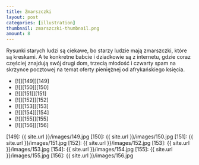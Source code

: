 ```yaml
---
title: Zmarszczki
layout: post
categories: [illustration]
thumbnail: zmarszczki-thumbnail.png
amount: 8
---
```


Rysunki starych ludzi są ciekawe, bo starzy ludzie mają zmarszczki, które są kreskami. A te konkretne babcie i dziadkowie są z internetu, gdzie coraz częściej znajdują swój drugi dom, trzecią młodość i czwarty spam na skrzynce pocztowej na temat oferty pieniężnej od afrykańskiego księcia.

* [![][149]][149]
* [![][150]][150]
* [![][151]][151]
* [![][152]][152]
* [![][153]][153]
* [![][154]][154]
* [![][155]][155]
* [![][156]][156]

[149]: {{ site.url }}/images/149.jpg
[150]: {{ site.url }}/images/150.jpg
[151]: {{ site.url }}/images/151.jpg
[152]: {{ site.url }}/images/152.jpg
[153]: {{ site.url }}/images/153.jpg
[154]: {{ site.url }}/images/154.jpg
[155]: {{ site.url }}/images/155.jpg
[156]: {{ site.url }}/images/156.jpg